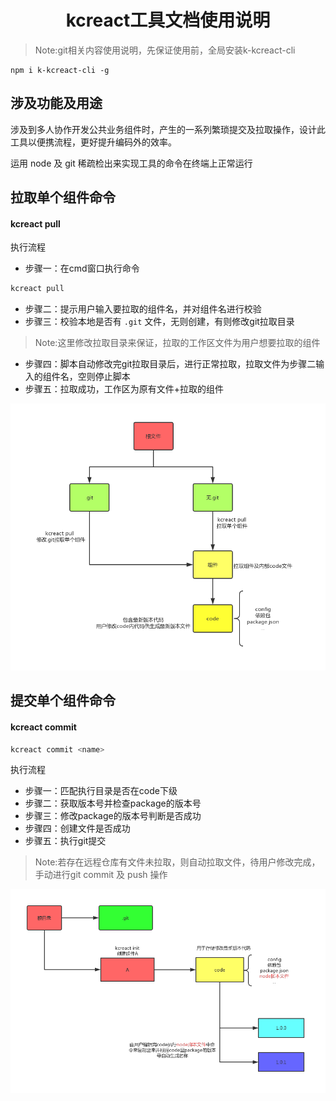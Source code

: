 <h1 align="center">kcreact工具文档使用说明</h1>

>Note:git相关内容使用说明，先保证使用前，全局安装k-kcreact-cli
```
npm i k-kcreact-cli -g
```

## 涉及功能及用途

涉及到多人协作开发公共业务组件时，产生的一系列繁琐提交及拉取操作，设计此工具以便携流程，更好提升编码外的效率。

运用 node 及 git 稀疏检出来实现工具的命令在终端上正常运行

## 拉取单个组件命令

#### kcreact pull
执行流程
- 步骤一：在cmd窗口执行命令

```js
kcreact pull
```
- 步骤二：提示用户输入要拉取的组件名，并对组件名进行校验
- 步骤三：校验本地是否有 `.git` 文件，无则创建，有则修改git拉取目录
>Note:这里修改拉取目录来保证，拉取的工作区文件为用户想要拉取的组件
- 步骤四：脚本自动修改完git拉取目录后，进行正常拉取，拉取文件为步骤二输入的组件名，空则停止脚本
- 步骤五：拉取成功，工作区为原有文件+拉取的组件

<img src="./img/kcreact_pull.png?width=890">

## 提交单个组件命令

#### kcreact commit <name>
```js
kcreact commit <name>
```
执行流程
- 步骤一：匹配执行目录是否在code下级
- 步骤二：获取版本号并检查package的版本号
- 步骤三：修改package的版本号判断是否成功
- 步骤四：创建文件是否成功
- 步骤五：执行git提交
>Note:若存在远程仓库有文件未拉取，则自动拉取文件，待用户修改完成，手动进行git commit 及 push 操作

<img src="./img/kcreact目录结构.png?width=890">




